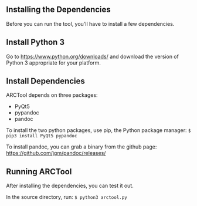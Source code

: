 Installing the Dependencies
---------------------------

Before you can run the tool, you'll have to install a few dependencies.

Install Python 3
---------------------
Go to https://www.python.org/downloads/ and download the version of Python 3
appropriate for your platform.

Install Dependencies
---------------------------

ARCTool depends on three packages:
- PyQt5
- pypandoc
- pandoc

To install the two python packages, use pip, the Python package manager:
	`$ pip3 install PyQt5 pypandoc`

To install pandoc, you can grab a binary from the github page:
https://github.com/jgm/pandoc/releases/

Running ARCTool
-----------------------

After installing the dependencies, you can test it out.

In the source directory, run:
	`$ python3 arctool.py`